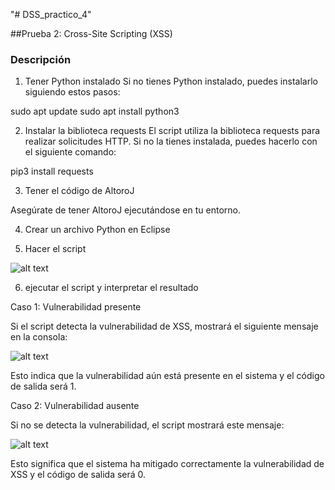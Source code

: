 "# DSS_practico_4" 



##Prueba 2: Cross-Site Scripting (XSS)

### Descripción


1. Tener Python instalado
Si no tienes Python instalado, puedes instalarlo siguiendo estos pasos:

sudo apt update
sudo apt install python3

2. Instalar la biblioteca requests
El script utiliza la biblioteca requests para realizar solicitudes HTTP. Si no la tienes instalada, puedes hacerlo con el siguiente comando:

pip3 install requests

3. Tener el código de AltoroJ

Asegúrate de tener AltoroJ ejecutándose en tu entorno.

4. Crear un archivo Python en Eclipse

5. Hacer el script 

![alt text](images/xss_codigo.png)

6. ejecutar el script y interpretar el resultado 

Caso 1: Vulnerabilidad presente

Si el script detecta la vulnerabilidad de XSS, mostrará el siguiente mensaje en la consola:

![alt text](images/xss.png)

Esto indica que la vulnerabilidad aún está presente en el sistema y el código de salida será 1.

Caso 2: Vulnerabilidad ausente

Si no se detecta la vulnerabilidad, el script mostrará este mensaje:

![alt text](images/xss_exito.png)

Esto significa que el sistema ha mitigado correctamente la vulnerabilidad de XSS y el código de salida será 0.